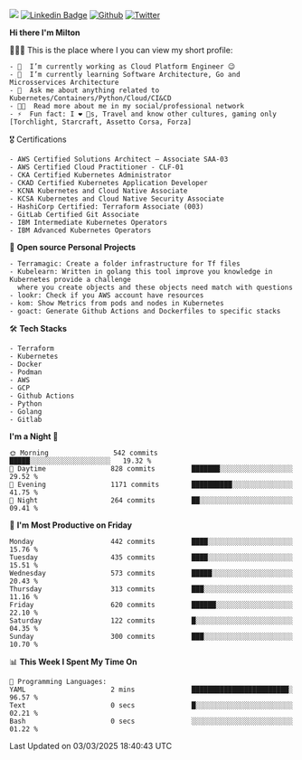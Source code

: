 ![](https://komarev.com/ghpvc/?username=miltlima&color=blueviolet) [![Linkedin Badge](https://img.shields.io/badge/-LinkedIn-blue?style=flat-square&logo=Linkedin&logoColor=white&link=https://www.linkedin.com/in/miltonlimaj/)](https://www.linkedin.com/in/miltonlimaj/) [![Github](https://img.shields.io/github/followers/miltlima?style=social)](https://github.com/miltlima?tab=followers) [![Twitter](https://img.shields.io/twitter/follow/milt_lima?style=social)](https://twitter.com/milt_lima)
 


     
**Hi there I'm Milton**

👨🏽‍💻 This is the place where I you can view my short profile:
```text
- 🔭  I’m currently working as Cloud Platform Engineer 😉
- 🌱  I’m currently learning Software Architecture, Go and Microsservices Architecture
- 💬  Ask me about anything related to Kubernetes/Containers/Python/Cloud/CI&CD
- 👨‍💻  Read more about me in my social/professional network
- ⚡  Fun fact: I ❤️ 🐶s, Travel and know other cultures, gaming only [Torchlight, Starcraft, Assetto Corsa, Forza]
```
🎖 Certifications
```text
- AWS Certified Solutions Architect – Associate SAA-03
- AWS Certified Cloud Practitioner - CLF-01
- CKA Certified Kubernetes Administrator
- CKAD Certified Kubernetes Application Developer
- KCNA Kubernetes and Cloud Native Associate
- KCSA Kubernetes and Cloud Native Security Associate
- HashiCorp Certified: Terraform Associate (003)
- GitLab Certified Git Associate
- IBM Intermediate Kubernetes Operators
- IBM Advanced Kubernetes Operators
```
📐 **Open source Personal Projects**

```text
- Terramagic: Create a folder infrastructure for Tf files
- Kubelearn: Written in golang this tool improve you knowledge in Kubernetes provide a challenge
  where you create objects and these objects need match with questions
- lookr: Check if you AWS account have resources
- kom: Show Metrics from pods and nodes in Kubernetes
- goact: Generate Github Actions and Dockerfiles to specific stacks
```
🛠 **Tech Stacks**

```text
- Terraform
- Kubernetes
- Docker
- Podman
- AWS
- GCP
- Github Actions
- Python
- Golang
- Gitlab
```         

<!--START_SECTION:waka-->
**I'm a Night 🦉** 

```text
🌞 Morning                542 commits         █████░░░░░░░░░░░░░░░░░░░░   19.32 % 
🌆 Daytime                828 commits         ███████░░░░░░░░░░░░░░░░░░   29.52 % 
🌃 Evening                1171 commits        ██████████░░░░░░░░░░░░░░░   41.75 % 
🌙 Night                  264 commits         ██░░░░░░░░░░░░░░░░░░░░░░░   09.41 % 
```
📅 **I'm Most Productive on Friday** 

```text
Monday                   442 commits         ████░░░░░░░░░░░░░░░░░░░░░   15.76 % 
Tuesday                  435 commits         ████░░░░░░░░░░░░░░░░░░░░░   15.51 % 
Wednesday                573 commits         █████░░░░░░░░░░░░░░░░░░░░   20.43 % 
Thursday                 313 commits         ███░░░░░░░░░░░░░░░░░░░░░░   11.16 % 
Friday                   620 commits         ██████░░░░░░░░░░░░░░░░░░░   22.10 % 
Saturday                 122 commits         █░░░░░░░░░░░░░░░░░░░░░░░░   04.35 % 
Sunday                   300 commits         ███░░░░░░░░░░░░░░░░░░░░░░   10.70 % 
```


📊 **This Week I Spent My Time On** 

```text
💬 Programming Languages: 
YAML                     2 mins              ████████████████████████░   96.57 % 
Text                     0 secs              █░░░░░░░░░░░░░░░░░░░░░░░░   02.21 % 
Bash                     0 secs              ░░░░░░░░░░░░░░░░░░░░░░░░░   01.22 % 
```


 Last Updated on 03/03/2025 18:40:43 UTC
<!--END_SECTION:waka-->
